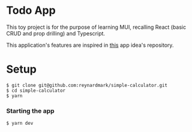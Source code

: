 # Todo App

This toy project is for the purpose of learning MUI, recalling React (basic CRUD and prop drilling) and Typescript.

This application's features are inspired in [this](https://github.com/florinpop17/app-ideas/blob/master/Projects/2-Intermediate/To-Do-App.md) app idea's repository.

# Setup

```
$ git clone git@github.com:reynardmark/simple-calculator.git
$ cd simple-calculator
$ yarn
```

### Starting the app

```
$ yarn dev
```
